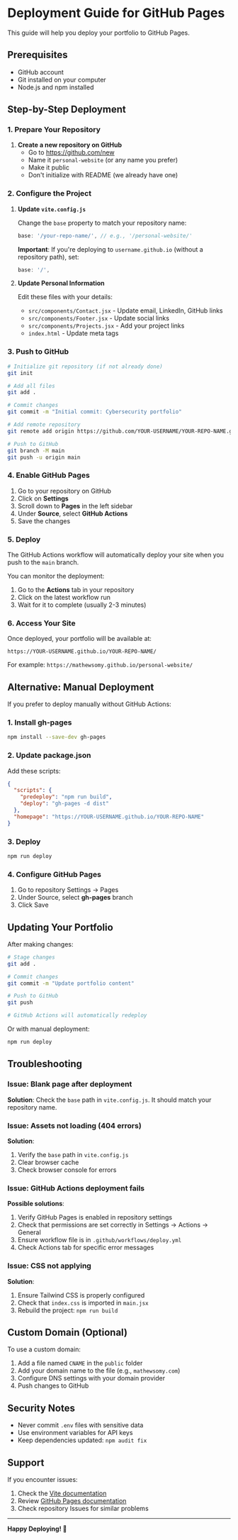 # Deployment Guide for GitHub Pages

This guide will help you deploy your portfolio to GitHub Pages.

## Prerequisites

- GitHub account
- Git installed on your computer
- Node.js and npm installed

## Step-by-Step Deployment

### 1. Prepare Your Repository

1. **Create a new repository on GitHub**
   - Go to https://github.com/new
   - Name it `personal-website` (or any name you prefer)
   - Make it public
   - Don't initialize with README (we already have one)

### 2. Configure the Project

1. **Update `vite.config.js`**
   
   Change the `base` property to match your repository name:
   ```javascript
   base: '/your-repo-name/', // e.g., '/personal-website/'
   ```

   **Important**: If you're deploying to `username.github.io` (without a repository path), set:
   ```javascript
   base: '/',
   ```

2. **Update Personal Information**
   
   Edit these files with your details:
   - `src/components/Contact.jsx` - Update email, LinkedIn, GitHub links
   - `src/components/Footer.jsx` - Update social links
   - `src/components/Projects.jsx` - Add your project links
   - `index.html` - Update meta tags

### 3. Push to GitHub

```bash
# Initialize git repository (if not already done)
git init

# Add all files
git add .

# Commit changes
git commit -m "Initial commit: Cybersecurity portfolio"

# Add remote repository
git remote add origin https://github.com/YOUR-USERNAME/YOUR-REPO-NAME.git

# Push to GitHub
git branch -M main
git push -u origin main
```

### 4. Enable GitHub Pages

1. Go to your repository on GitHub
2. Click on **Settings**
3. Scroll down to **Pages** in the left sidebar
4. Under **Source**, select **GitHub Actions**
5. Save the changes

### 5. Deploy

The GitHub Actions workflow will automatically deploy your site when you push to the `main` branch.

You can monitor the deployment:
1. Go to the **Actions** tab in your repository
2. Click on the latest workflow run
3. Wait for it to complete (usually 2-3 minutes)

### 6. Access Your Site

Once deployed, your portfolio will be available at:
```
https://YOUR-USERNAME.github.io/YOUR-REPO-NAME/
```

For example: `https://mathewsomy.github.io/personal-website/`

## Alternative: Manual Deployment

If you prefer to deploy manually without GitHub Actions:

### 1. Install gh-pages

```bash
npm install --save-dev gh-pages
```

### 2. Update package.json

Add these scripts:
```json
{
  "scripts": {
    "predeploy": "npm run build",
    "deploy": "gh-pages -d dist"
  },
  "homepage": "https://YOUR-USERNAME.github.io/YOUR-REPO-NAME"
}
```

### 3. Deploy

```bash
npm run deploy
```

### 4. Configure GitHub Pages

1. Go to repository Settings → Pages
2. Under Source, select **gh-pages** branch
3. Click Save

## Updating Your Portfolio

After making changes:

```bash
# Stage changes
git add .

# Commit changes
git commit -m "Update portfolio content"

# Push to GitHub
git push

# GitHub Actions will automatically redeploy
```

Or with manual deployment:
```bash
npm run deploy
```

## Troubleshooting

### Issue: Blank page after deployment

**Solution**: Check the `base` path in `vite.config.js`. It should match your repository name.

### Issue: Assets not loading (404 errors)

**Solution**: 
1. Verify the `base` path in `vite.config.js`
2. Clear browser cache
3. Check browser console for errors

### Issue: GitHub Actions deployment fails

**Possible solutions**:
1. Verify GitHub Pages is enabled in repository settings
2. Check that permissions are set correctly in Settings → Actions → General
3. Ensure workflow file is in `.github/workflows/deploy.yml`
4. Check Actions tab for specific error messages

### Issue: CSS not applying

**Solution**: 
1. Ensure Tailwind CSS is properly configured
2. Check that `index.css` is imported in `main.jsx`
3. Rebuild the project: `npm run build`

## Custom Domain (Optional)

To use a custom domain:

1. Add a file named `CNAME` in the `public` folder
2. Add your domain name to the file (e.g., `mathewsomy.com`)
3. Configure DNS settings with your domain provider
4. Push changes to GitHub

## Security Notes

- Never commit `.env` files with sensitive data
- Use environment variables for API keys
- Keep dependencies updated: `npm audit fix`

## Support

If you encounter issues:
1. Check the [Vite documentation](https://vitejs.dev)
2. Review [GitHub Pages documentation](https://docs.github.com/en/pages)
3. Check repository Issues for similar problems

---

**Happy Deploying! 🚀**
